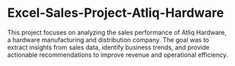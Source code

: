 # Excel-Sales-Project-Atliq-Hardware
This project focuses on analyzing the sales performance of Atliq Hardware, a hardware manufacturing and distribution company. The goal was to extract insights from sales data, identify business trends, and provide actionable recommendations to improve revenue and operational efficiency.  
